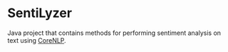 # SentiLyzer

Java project that contains methods for performing sentiment analysis on text using [CoreNLP](https://stanfordnlp.github.io/CoreNLP/).
